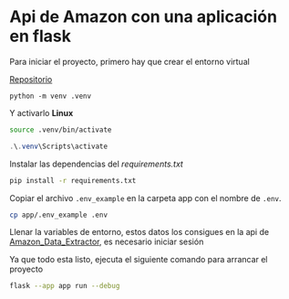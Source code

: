 # Api de Amazon con una aplicación en flask

Para iniciar el proyecto, primero hay que crear el entorno virtual

[Repositorio](https://github.com/Emmanueloz/flask_api_amazon)

```
python -m venv .venv
```

Y activarlo
**Linux**

```bash
source .venv/bin/activate
```

```powershell
.\.venv\Scripts\activate
```

Instalar las dependencias del _requirements.txt_

```bash
pip install -r requirements.txt
```

Copiar el archivo `.env_example` en la carpeta app con el nombre de `.env`.

```bash
cp app/.env_example .env
```

Llenar la variables de entorno, estos datos los consigues en la api de [Amazon_Data_Extractor](https://rapidapi.com/thanush2112/api/amazon_data_extractor/), es necesario iniciar sesión

Ya que todo esta listo, ejecuta el siguiente comando para arrancar el proyecto

```bash
flask --app app run --debug
```

